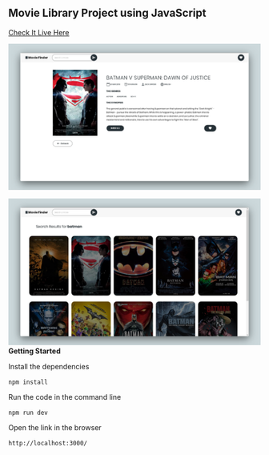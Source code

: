## Movie Library  Project  using JavaScript

[Check It Live Here](https://moviefinder19.netlify.app/)  


![](img/thumbnail1.png)

![](img/thumbnail2.png)
**Getting Started**

Install the dependencies

```
npm install
```



Run the code in the command line

```
npm run dev
```



Open the link in the browser

```
http://localhost:3000/
```

